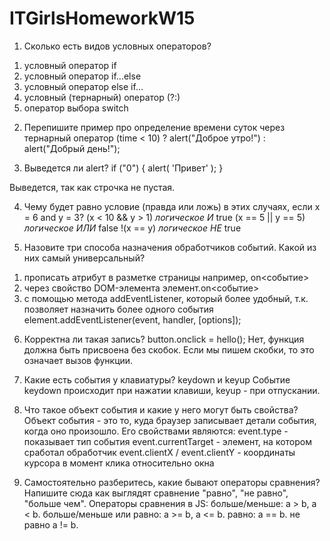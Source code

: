 # ITGirlsHomeworkW15

1. Сколько есть видов условных операторов?

1) условный оператор if
2) условный оператор if...else
3) условный оператор else if...
4) условный (тернарный) оператор (?:)
5) оператор выбора switch

2. Перепишите пример про определение времени суток через тернарный оператор
   (time < 10) ? alert("Доброе утро!") : alert("Добрый день!");

3. Выведется ли alert?
   if ("0") {
   alert( 'Привет' );
   }

Выведется, так как строчка не пустая.

4. Чему будет равно условие (правда или ложь) в этих случаях, если x = 6 and y = 3?
   (x < 10 && y > 1) _логическое И_ true
   (x == 5 || y == 5) _логическое ИЛИ_ false
   !(x == y) _логическое НЕ_ true

5. Назовите три способа назначения обработчиков событий. Какой из них самый универсальный?

1) прописать атрибут в разметке страницы
   например, on<событие>
2) через свойство DOM-элемента
   элемент.on<событие>
3) с помощью метода addEventListener, который более удобный, т.к. позволяет назначить более одного события
   element.addEventListener(event, handler, [options]);

6. Корректна ли такая запись? button.onclick = hello();
   Нет, функция должна быть присвоена без скобок. Если мы пишем скобки, то это означает вызов функции.

7. Какие есть события у клавиатуры?
   keydown и keyup
   Событие keydown происходит при нажатии клавиши, keyup - при отпускании.

8. Что такое объект события и какие у него могут быть свойства?
   Объект события - это то, куда браузер записывает детали события, когда оно произошло.
   Его свойствами являются:
   event.type - показывает тип события
   event.currentTarget - элемент, на котором сработал обработчик
   event.clientX / event.clientY - координаты курсора в момент клика относительно окна

9. Самостоятельно разберитесь, какие бывают операторы сравнения? Напишите сюда как выглядят сравнение "равно", "не равно", "больше чем".
   Операторы сравнения в JS:
   больше/меньше: a > b, a < b.
   больше/меньше или равно: a >= b, a <= b.
   равно: a == b.
   не равно a != b.
